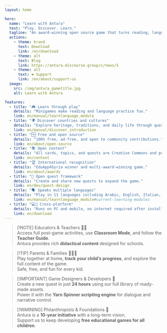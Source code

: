 ```yaml
---
layout: home

hero:
  name: "Learn with Antura"
  text: "Play. Discover. Learn."
  tagline: "An award-winning open source game that turns reading, language, and culture into an adventure."
  actions:
    - theme: brand
      text: Download
      link: /en/download
    - theme: alt
      text: Blog
      link: https://antura.discourse.group/c/news/5
    - theme: alt
      text: ❤️ Support
      link: /en/about/support-us
  image:
    src: /img/antura_gametitle.jpg
    alt: Learn with Antura

features:
  - title: "🎮 Learn through play"
    details: "Minigames make reading and language practice fun."
    link: en/manual/learnlanguage_module
  - title: "🌍 Discover countries and cultures"
    details: "Explore heritage, traditions, and daily life through quests."
    link: en/manual/discover_introduction
  - title: "🆓 Free and open source"
    details: "100% free, ad-free, and open to community contributions."
    link: en/about/open-source
  - title: "📚 Open content"
    details: "All cards, topics, and quests are Creative Commons and published here"
    link: en/content
  - title: "🏆 International recognition"
    details: "EduApp4Syria winner and multi-award-winning game."
    link: en/about/awards
  - title: "🧩 Open quest framework"
    details: "Create and share new quests to expand the game."
    link: en/dev/quest-design
  - title: "🗣️ Speaks multiple languages"
    details: "Play in 11 languages including Arabic, English, Italian, Polish, and more."
    link: en/manual/learnlanguage_module#current-learning-modules
  - title: "💻📱 Cross-platform"
    details: "Runs on PC and mobile, no internet required after install."
    link: en/download
---
```


<YouTubeVideo id="HDM7a1i_kIw" title="Antura Trailer" />

> [!NOTE] Educators & Teachers 👩‍🏫  
> Access full post-game activities, use **Classroom Mode**, and follow the **Teacher Guide**.  
> Antura provides rich **didactical content** designed for schools.

> [!TIP] Parents & Families 👨‍👩‍👧  
> Play together at home, **track your child’s progress**, and explore the full content of the game.  
> Safe, free, and fun for every kid.

> [!IMPORTANT] Game Designers & Developers 🎨  
> Create a new quest in just **24 hours** using our full library of ready-made assets.  
> Power it with the **Yarn Spinner scripting engine** for dialogue and narrative control.

> [!WARNING] Philanthropists & Foundations 🤝  
> Antura is a **10-year initiative** with a long-term vision.  
> Support us to keep developing **free educational games for all children**.
